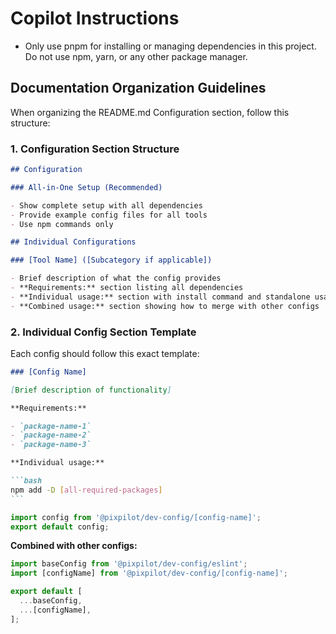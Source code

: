 # Copilot Instructions

- Only use pnpm for installing or managing dependencies in this project. Do not use npm, yarn, or any other package manager.

## Documentation Organization Guidelines

When organizing the README.md Configuration section, follow this structure:

### 1. Configuration Section Structure

```markdown
## Configuration

### All-in-One Setup (Recommended)

- Show complete setup with all dependencies
- Provide example config files for all tools
- Use npm commands only

## Individual Configurations

### [Tool Name] ([Subcategory if applicable])

- Brief description of what the config provides
- **Requirements:** section listing all dependencies
- **Individual usage:** section with install command and standalone usage
- **Combined usage:** section showing how to merge with other configs
```

### 2. Individual Config Section Template

Each config should follow this exact template:

````markdown
### [Config Name]

[Brief description of functionality]

**Requirements:**

- `package-name-1`
- `package-name-2`
- `package-name-3`

**Individual usage:**

```bash
npm add -D [all-required-packages]
```
````

```javascript
import config from '@pixpilot/dev-config/[config-name]';
export default config;
```

**Combined with other configs:**

```javascript
import baseConfig from '@pixpilot/dev-config/eslint';
import [configName] from '@pixpilot/dev-config/[config-name]';

export default [
  ...baseConfig,
  ...[configName],
];
```
